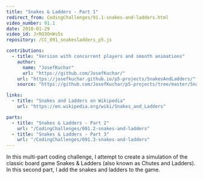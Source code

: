 ```yaml
---
title: "Snakes & Ladders - Part 1"
redirect_from: CodingChallenges/91.1-snakes-and-ladders.html
video_number: 91.1
date: 2018-01-29
video_id: JrRO3OnWs5s
repository: /CC_091_snakesladders_p5.js

contributions:
  - title: "Version with concurrent players and smooth animations"
    author:
      name: "JosefKuchar"
      url: "https://github.com/JosefKuchar/"
    url: "https://josefkuchar.github.io/p5-projects/SnakesAndLadders/"
    source: "https://github.com/JosefKuchar/p5-projects/tree/master/SnakesAndLadders"

links:
  - title: "Snakes and Ladders on Wikipedia"
    url: "https://en.wikipedia.org/wiki/Snakes_and_Ladders"

parts:
  - title: "Snakes & Ladders - Part 2"
    url: "/CodingChallenges/091.2-snakes-and-ladders"
  - title: "Snakes & Ladders - Part 3"
    url: "/CodingChallenges/091.3-snakes-and-ladders"
---
```


In this multi-part coding challenge, I attempt to create a simulation of the classic board game Snakes & Ladders (also known as Chutes and Ladders). In this second part, I add the snakes and ladders to the game.

